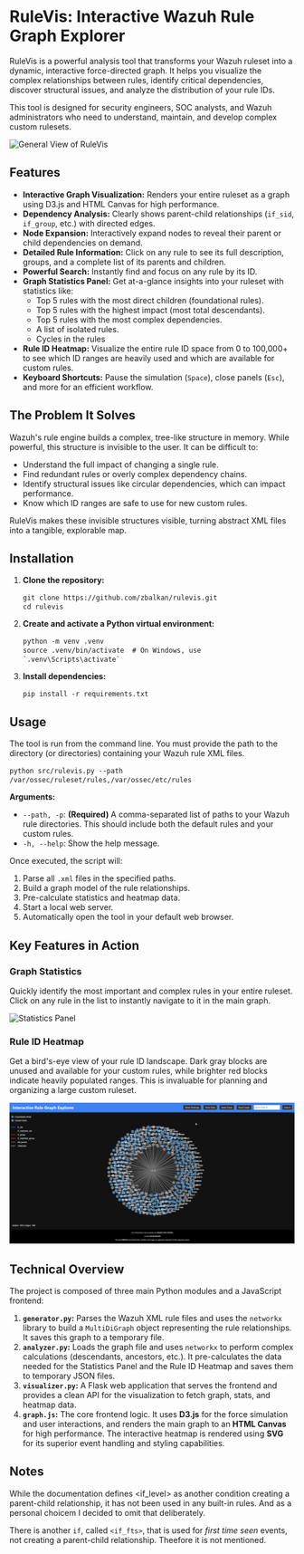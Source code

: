 # RuleVis: Interactive Wazuh Rule Graph Explorer

RuleVis is a powerful analysis tool that transforms your Wazuh ruleset into a dynamic, interactive force-directed graph. It helps you visualize the complex relationships between rules, identify critical dependencies, discover structural issues, and analyze the distribution of your rule IDs.

This tool is designed for security engineers, SOC analysts, and Wazuh administrators who need to understand, maintain, and develop complex custom rulesets.

![General View of RuleVis](./assets/general-view.gif?raw=true)

## Features

* **Interactive Graph Visualization:** Renders your entire ruleset as a graph using D3.js and HTML Canvas for high performance.
* **Dependency Analysis:** Clearly shows parent-child relationships (`if_sid`, `if_group`, etc.) with directed edges.
* **Node Expansion:** Interactively expand nodes to reveal their parent or child dependencies on demand.
* **Detailed Rule Information:** Click on any rule to see its full description, groups, and a complete list of its parents and children.
* **Powerful Search:** Instantly find and focus on any rule by its ID.
* **Graph Statistics Panel:** Get at-a-glance insights into your ruleset with statistics like:
  * Top 5 rules with the most direct children (foundational rules).
  * Top 5 rules with the highest impact (most total descendants).
  * Top 5 rules with the most complex dependencies.
  * A list of isolated rules.
  * Cycles in the rules
* **Rule ID Heatmap:** Visualize the entire rule ID space from 0 to 100,000+ to see which ID ranges are heavily used and which are available for custom rules.
* **Keyboard Shortcuts:** Pause the simulation (`Space`), close panels (`Esc`), and more for an efficient workflow.

## The Problem It Solves

Wazuh's rule engine builds a complex, tree-like structure in memory. While powerful, this structure is invisible to the user. It can be difficult to:

* Understand the full impact of changing a single rule.
* Find redundant rules or overly complex dependency chains.
* Identify structural issues like circular dependencies, which can impact performance.
* Know which ID ranges are safe to use for new custom rules.

RuleVis makes these invisible structures visible, turning abstract XML files into a tangible, explorable map.

## Installation

1. **Clone the repository:**

    ```shell
    git clone https://github.com/zbalkan/rulevis.git
    cd rulevis
    ```

2. **Create and activate a Python virtual environment:**

    ```shell
    python -m venv .venv
    source .venv/bin/activate  # On Windows, use `.venv\Scripts\activate`
    ```

3. **Install dependencies:**

    ```shell
    pip install -r requirements.txt
    ```

## Usage

The tool is run from the command line. You must provide the path to the directory (or directories) containing your Wazuh rule XML files.

```shell
python src/rulevis.py --path /var/ossec/ruleset/rules,/var/ossec/etc/rules
```

**Arguments:**

* `--path, -p`: **(Required)** A comma-separated list of paths to your Wazuh rule directories. This should include both the default rules and your custom rules.
* `-h, --help`: Show the help message.

Once executed, the script will:

1. Parse all `.xml` files in the specified paths.
2. Build a graph model of the rule relationships.
3. Pre-calculate statistics and heatmap data.
4. Start a local web server.
5. Automatically open the tool in your default web browser.

## Key Features in Action

### Graph Statistics

Quickly identify the most important and complex rules in your entire ruleset. Click on any rule in the list to instantly navigate to it in the main graph.

![Statistics Panel](./assets/stats-panel.gif?raw=true)

### Rule ID Heatmap

Get a bird's-eye view of your rule ID landscape. Dark gray blocks are unused and available for your custom rules, while brighter red blocks indicate heavily populated ranges. This is invaluable for planning and organizing a large custom ruleset.

![Heatmap View](./assets/heatmap-view.gif?raw=true)

## Technical Overview

The project is composed of three main Python modules and a JavaScript frontend:

1. **`generator.py`:** Parses the Wazuh XML rule files and uses the `networkx` library to build a `MultiDiGraph` object representing the rule relationships. It saves this graph to a temporary file.
2. **`analyzer.py`:** Loads the graph file and uses `networkx` to perform complex calculations (descendants, ancestors, etc.). It pre-calculates the data needed for the Statistics Panel and the Rule ID Heatmap and saves them to temporary JSON files.
3. **`visualizer.py`:** A Flask web application that serves the frontend and provides a clean API for the visualization to fetch graph, stats, and heatmap data.
4. **`graph.js`:** The core frontend logic. It uses **D3.js** for the force simulation and user interactions, and renders the main graph to an **HTML Canvas** for high performance. The interactive heatmap is rendered using **SVG** for its superior event handling and styling capabilities.

## Notes

While the documentation defines <if_level> as another condition creating a parent-child relationship, it has not been used in any built-in rules. And as a personal choicem I decided to omit that deliberately.

There is another `if`, called `<if_fts>`, that is used for *first time seen* events, not creating a parent-child relationship. Theefore it is not mentioned.
